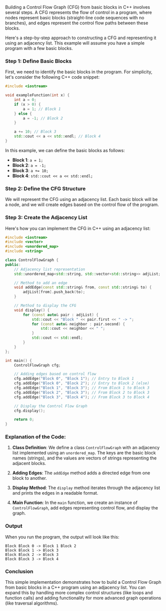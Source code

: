 Building a Control Flow Graph (CFG) from basic blocks in C++ involves several steps. A CFG represents the flow of control in a program, where nodes represent basic blocks (straight-line code sequences with no branches), and edges represent the control flow paths between these blocks.

Here's a step-by-step approach to constructing a CFG and representing it using an adjacency list. This example will assume you have a simple program with a few basic blocks.

### Step 1: Define Basic Blocks

First, we need to identify the basic blocks in the program. For simplicity, let's consider the following C++ code snippet:

```cpp
#include <iostream>

void exampleFunction(int x) {
    int a = 0;
    if (x > 0) {
        a = 1; // Block 1
    } else {
        a = -1; // Block 2
    }

    a += 10; // Block 3
    std::cout << a << std::endl; // Block 4
}
```

In this example, we can define the basic blocks as follows:
- **Block 1**: `a = 1;`
- **Block 2**: `a = -1;`
- **Block 3**: `a += 10;`
- **Block 4**: `std::cout << a << std::endl;`

### Step 2: Define the CFG Structure

We will represent the CFG using an adjacency list. Each basic block will be a node, and we will create edges based on the control flow of the program.

### Step 3: Create the Adjacency List

Here's how you can implement the CFG in C++ using an adjacency list:

```cpp
#include <iostream>
#include <vector>
#include <unordered_map>
#include <string>

class ControlFlowGraph {
public:
    // Adjacency list representation
    std::unordered_map<std::string, std::vector<std::string>> adjList;

    // Method to add an edge
    void addEdge(const std::string& from, const std::string& to) {
        adjList[from].push_back(to);
    }

    // Method to display the CFG
    void display() {
        for (const auto& pair : adjList) {
            std::cout << "Block " << pair.first << " -> ";
            for (const auto& neighbor : pair.second) {
                std::cout << neighbor << " ";
            }
            std::cout << std::endl;
        }
    }
};

int main() {
    ControlFlowGraph cfg;

    // Adding edges based on control flow
    cfg.addEdge("Block 0", "Block 1"); // Entry to Block 1
    cfg.addEdge("Block 0", "Block 2"); // Entry to Block 2 (else)
    cfg.addEdge("Block 1", "Block 3"); // From Block 1 to Block 3
    cfg.addEdge("Block 2", "Block 3"); // From Block 2 to Block 3
    cfg.addEdge("Block 3", "Block 4"); // From Block 3 to Block 4

    // Display the Control Flow Graph
    cfg.display();

    return 0;
}
```

### Explanation of the Code:

1. **Class Definition**: We define a class `ControlFlowGraph` with an adjacency list implemented using an `unordered_map`. The keys are the basic block names (strings), and the values are vectors of strings representing the adjacent blocks.

2. **Adding Edges**: The `addEdge` method adds a directed edge from one block to another.

3. **Display Method**: The `display` method iterates through the adjacency list and prints the edges in a readable format.

4. **Main Function**: In the `main` function, we create an instance of `ControlFlowGraph`, add edges representing control flow, and display the graph.

### Output

When you run the program, the output will look like this:

```
Block Block 0 -> Block 1 Block 2 
Block Block 1 -> Block 3 
Block Block 2 -> Block 3 
Block Block 3 -> Block 4 
```

### Conclusion

This simple implementation demonstrates how to build a Control Flow Graph from basic blocks in a C++ program using an adjacency list. You can expand this by handling more complex control structures (like loops and function calls) and adding functionality for more advanced graph operations (like traversal algorithms).